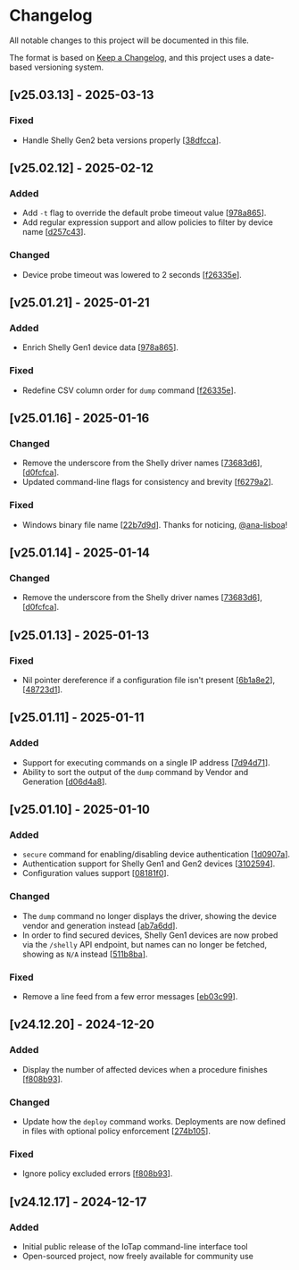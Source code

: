 # Changelog

All notable changes to this project will be documented in this file.

The format is based on [Keep a Changelog](https://keepachangelog.com/en/1.0.0/),
and this project uses a date-based versioning system.

## [v25.03.13] - 2025-03-13

### Fixed
- Handle Shelly Gen2 beta versions properly [[38dfcca](https://github.com/quetzyg/IoTap/commit/38dfccae019aaa1bd227fc6389ce04e0c5346733)].

## [v25.02.12] - 2025-02-12

### Added
- Add `-t` flag to override the default probe timeout value [[978a865](https://github.com/quetzyg/IoTap/commit/978a865e869a2920a3949de8a386733bb0ddc40f)].
- Add regular expression support and allow policies to filter by device name [[d257c43](https://github.com/quetzyg/IoTap/commit/d257c431e096df5f3e8b4d7fe3d517c76ed33aab)].

### Changed
- Device probe timeout was lowered to 2 seconds [[f26335e](https://github.com/quetzyg/IoTap/commit/f26335e6c241fe4be00404ea1df66d37ddfb6088)].

## [v25.01.21] - 2025-01-21

### Added
- Enrich Shelly Gen1 device data [[978a865](https://github.com/quetzyg/IoTap/commit/978a865e869a2920a3949de8a386733bb0ddc40f)].

### Fixed
- Redefine CSV column order for `dump` command [[f26335e](https://github.com/quetzyg/IoTap/commit/f26335e6c241fe4be00404ea1df66d37ddfb6088)].

## [v25.01.16] - 2025-01-16

### Changed
- Remove the underscore from the Shelly driver names [[73683d6](https://github.com/quetzyg/IoTap/commit/73683d6ec2c3bd03f1167b839ef0c7438597cb3e)], [[d0fcfca](https://github.com/quetzyg/IoTap/commit/d0fcfca6aa5618c85ff6f6ba8582eb2e4157f81c)].
- Updated command-line flags for consistency and brevity [[f6279a2](https://github.com/quetzyg/IoTap/commit/f6279a2fa898ad0b6eb2ea26c669809c940821ef)].

### Fixed
- Windows binary file name [[22b7d9d](https://github.com/quetzyg/IoTap/commit/22b7d9da2d8c16d49b0e98aea8e7ac980cd38cef)]. Thanks for noticing, [@ana-lisboa](https://github.com/ana-lisboa)!

## [v25.01.14] - 2025-01-14

### Changed
- Remove the underscore from the Shelly driver names [[73683d6](https://github.com/quetzyg/IoTap/commit/73683d6ec2c3bd03f1167b839ef0c7438597cb3e)], [[d0fcfca](https://github.com/quetzyg/IoTap/commit/d0fcfca6aa5618c85ff6f6ba8582eb2e4157f81c)].

## [v25.01.13] - 2025-01-13

### Fixed
- Nil pointer dereference if a configuration file isn't present [[6b1a8e2](https://github.com/quetzyg/IoTap/commit/6b1a8e2dfea15aaddefa9f64f5582c36c71ccaf4)], [[48723d1](https://github.com/quetzyg/IoTap/commit/48723d17f82e67ff7f9ce7bc3c0d98f0db4af9d1)].

## [v25.01.11] - 2025-01-11

### Added
- Support for executing commands on a single IP address [[7d94d71](https://github.com/quetzyg/IoTap/commit/7d94d71c653484f5ca2bca491caa18764df84f66)].
- Ability to sort the output of the `dump` command by Vendor and Generation [[d06d4a8](https://github.com/quetzyg/IoTap/commit/d06d4a815007d9999be7e2e1bbf279e2adcf0d82)].

## [v25.01.10] - 2025-01-10

### Added
- `secure` command for enabling/disabling device authentication [[1d0907a](https://github.com/quetzyg/IoTap/commit/1d0907ad8dc0766ec8f03ac8f07292c5961187f8)].
- Authentication support for Shelly Gen1 and Gen2 devices [[3102594](https://github.com/quetzyg/IoTap/commit/3102594c55458fe22d2008da8f9cc8dfbe2a520d)].
- Configuration values support [[08181f0](https://github.com/quetzyg/IoTap/commit/08181f0863492ee4e76ba05b0d95850b94b76569)].

### Changed
- The `dump` command no longer displays the driver, showing the device vendor and generation instead [[ab7a6dd](https://github.com/quetzyg/IoTap/commit/ab7a6dd2a0f24b269c24f8d2e74c05c5c4ad55d1)].
- In order to find secured devices, Shelly Gen1 devices are now probed via the `/shelly` API endpoint, but names can no longer be fetched, showing as `N/A` instead [[511b8ba](https://github.com/quetzyg/IoTap/commit/511b8baa889f46097275317377cff945d77d7158)].

### Fixed
- Remove a line feed from a few error messages [[eb03c99](https://github.com/quetzyg/IoTap/commit/eb03c99e4b3999ce87ff0a26c5f97abd0a54bbdb)].

## [v24.12.20] - 2024-12-20

### Added
- Display the number of affected devices when a procedure finishes [[f808b93](https://github.com/quetzyg/IoTap/commit/f808b931ceabfd02e67d7dcbc08654b78b3026d3)].

### Changed
- Update how the `deploy` command works. Deployments are now defined in files with optional policy enforcement [[274b105](https://github.com/quetzyg/IoTap/commit/274b1058636f2e5f4079f5792fbc4f89d6fba552)].

### Fixed
- Ignore policy excluded errors [[f808b93](https://github.com/quetzyg/IoTap/commit/f808b931ceabfd02e67d7dcbc08654b78b3026d3)].

## [v24.12.17] - 2024-12-17

### Added
- Initial public release of the IoTap command-line interface tool
- Open-sourced project, now freely available for community use
